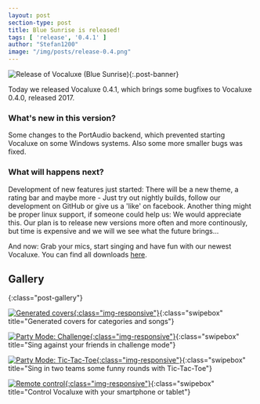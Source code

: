 ```yaml
---
layout: post
section-type: post
title: Blue Sunrise is released!
tags: [ 'release', '0.4.1' ]
author: "Stefan1200"
image: "/img/posts/release-0.4.png"
---
```

![Release of Vocaluxe (Blue Sunrise)]({{site.baseurl}}/img/posts/release-0.4.png){:.post-banner}

Today we released Vocaluxe 0.4.1, which brings some bugfixes to Vocaluxe 0.4.0, released 2017.

<!--more-->

### What's new in this version?
Some changes to the PortAudio backend, which prevented starting Vocaluxe on some Windows systems. Also some more smaller bugs was fixed.

### What will happens next?
Development of new features just started: There will be a new theme, a rating bar and maybe more - Just try out nightly builds, follow our development on GitHub or give us a 'like' on facebook. Another thing might be proper linux support, if someone could help us: We would appreciate this. Our plan is to release new versions more often and more continously, but time is expensive and we will we see what the future brings...

And now: Grab your mics, start singing and have fun with our newest Vocaluxe. You can find all downloads [here]({{site.baseurl}}/#download).

## Gallery

{:class="post-gallery"}

<!-- [![Generated covers]({{site.baseurl}}/img/posts/release-04_generated_cover.png){:class="img-responsive"}]({{site.baseurl}}/img/posts/release-04_generated_cover.png){:class="img-responsive" data-lightbox="screenshots" data-title="Generated covers for categories and songs"} -->
[![Generated covers]({{site.baseurl}}/img/posts/release-04_generated_cover.png){:class="img-responsive"}]({{site.baseurl}}/img/posts/release-04_generated_cover.png){:class="swipebox" title="Generated covers for categories and songs"}
<!--[![Party Mode: Challenge]({{site.baseurl}}/img/posts/release-04_challenge_mode.png){:class="img-responsive"}]({{site.baseurl}}/img/posts/release-04_challenge_mode.png){:class="img-responsive" data-lightbox="screenshots" data-title="Sing against your friends in challenge mode"} -->
[![Party Mode: Challenge]({{site.baseurl}}/img/posts/release-04_challenge_mode.png){:class="img-responsive"}]({{site.baseurl}}/img/posts/release-04_challenge_mode.png){:class="swipebox" title="Sing against your friends in challenge mode"}
<!--[![Party Mode: Tic-Tac-Toe]({{site.baseurl}}/img/posts/release-04_tic_tac_toe.png){:class="img-responsive"}]({{site.baseurl}}/img/posts/release-04_tic_tac_toe.png){:class="img-responsive" data-lightbox="screenshots" data-title="Sing in two teams some funny rounds with Tic-Tac-Toe"} -->
[![Party Mode: Tic-Tac-Toe]({{site.baseurl}}/img/posts/release-04_tic_tac_toe.png){:class="img-responsive"}]({{site.baseurl}}/img/posts/release-04_tic_tac_toe.png){:class="swipebox" title="Sing in two teams some funny rounds with Tic-Tac-Toe"}
<!--[![Remote control]({{site.baseurl}}/img/posts/release-0.4_webserver.png){:class="img-responsive"}]({{site.baseurl}}/img/posts/release-0.4_webserver.png){:class="img-responsive" data-lightbox="screenshots" data-title="Control Vocaluxe with your smartphone or tablet"} -->
[![Remote control]({{site.baseurl}}/img/posts/release-0.4_webserver.png){:class="img-responsive"}]({{site.baseurl}}/img/posts/release-0.4_webserver.png){:class="swipebox" title="Control Vocaluxe with your smartphone or tablet"}
